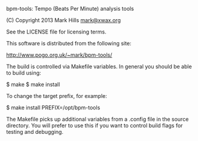 bpm-tools: Tempo (Beats Per Minute) analysis tools

(C) Copyright 2013 Mark Hills <mark@xwax.org>

See the LICENSE file for licensing terms.

This software is distributed from the following site:

  http://www.pogo.org.uk/~mark/bpm-tools/

The build is controlled via Makefile variables. In general
you should be able to build using:

  $ make
  $ make install

To change the target prefix, for example:

  $ make install PREFIX=/opt/bpm-tools

The Makefile picks up additional variables from a .config file
in the source directory. You will prefer to use this if you want
to control build flags for testing and debugging.
